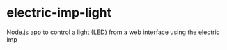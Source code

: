 # electric-imp-light
Node.js app to control a light (LED) from a web interface using the electric imp
